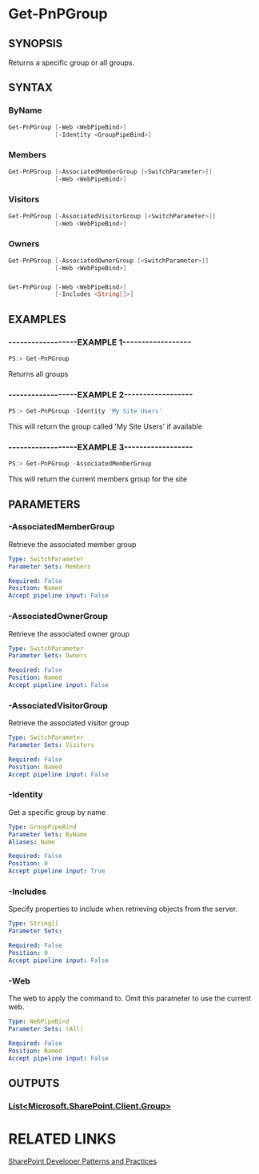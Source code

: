 # Get-PnPGroup

## SYNOPSIS
Returns a specific group or all groups.

## SYNTAX 

### ByName
```powershell
Get-PnPGroup [-Web <WebPipeBind>]
             [-Identity <GroupPipeBind>]
```

### Members
```powershell
Get-PnPGroup [-AssociatedMemberGroup [<SwitchParameter>]]
             [-Web <WebPipeBind>]
```

### Visitors
```powershell
Get-PnPGroup [-AssociatedVisitorGroup [<SwitchParameter>]]
             [-Web <WebPipeBind>]
```

### Owners
```powershell
Get-PnPGroup [-AssociatedOwnerGroup [<SwitchParameter>]]
             [-Web <WebPipeBind>]
```

### 
```powershell
Get-PnPGroup [-Web <WebPipeBind>]
             [-Includes <String[]>]
```

## EXAMPLES

### ------------------EXAMPLE 1------------------
```powershell
PS:> Get-PnPGroup
```

Returns all groups

### ------------------EXAMPLE 2------------------
```powershell
PS:> Get-PnPGroup -Identity 'My Site Users'
```

This will return the group called 'My Site Users' if available

### ------------------EXAMPLE 3------------------
```powershell
PS:> Get-PnPGroup -AssociatedMemberGroup
```

This will return the current members group for the site

## PARAMETERS

### -AssociatedMemberGroup
Retrieve the associated member group

```yaml
Type: SwitchParameter
Parameter Sets: Members

Required: False
Position: Named
Accept pipeline input: False
```

### -AssociatedOwnerGroup
Retrieve the associated owner group

```yaml
Type: SwitchParameter
Parameter Sets: Owners

Required: False
Position: Named
Accept pipeline input: False
```

### -AssociatedVisitorGroup
Retrieve the associated visitor group

```yaml
Type: SwitchParameter
Parameter Sets: Visitors

Required: False
Position: Named
Accept pipeline input: False
```

### -Identity
Get a specific group by name

```yaml
Type: GroupPipeBind
Parameter Sets: ByName
Aliases: Name

Required: False
Position: 0
Accept pipeline input: True
```

### -Includes
Specify properties to include when retrieving objects from the server.

```yaml
Type: String[]
Parameter Sets: 

Required: False
Position: 0
Accept pipeline input: False
```

### -Web
The web to apply the command to. Omit this parameter to use the current web.

```yaml
Type: WebPipeBind
Parameter Sets: (All)

Required: False
Position: Named
Accept pipeline input: False
```

## OUTPUTS

### [List<Microsoft.SharePoint.Client.Group>](https://msdn.microsoft.com/en-us/library/microsoft.sharepoint.client.group.aspx)

# RELATED LINKS

[SharePoint Developer Patterns and Practices](http://aka.ms/sppnp)